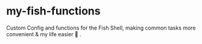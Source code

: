 # my-fish-functions
Custom Config and functions for the Fish Shell, making common tasks more convenient &amp; my life easier 🙂 .
